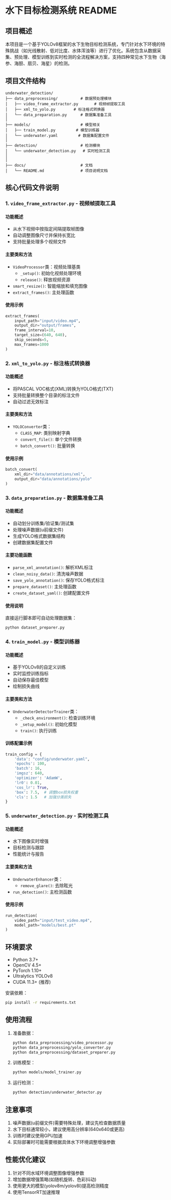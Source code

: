 # 水下目标检测系统 README

## 项目概述

本项目是一个基于YOLOv8框架的水下生物目标检测系统，专门针对水下环境的特殊挑战（如光线散射、低对比度、水体浑浊等）进行了优化。系统包含从数据采集、预处理、模型训练到实时检测的全流程解决方案，支持四种常见水下生物（海参、海胆、扇贝、海星）的检测。

## 项目文件结构

```
underwater_detection/
├── data_preprocessing/          # 数据预处理模块
│   ├── video_frame_extractor.py       # 视频帧提取工具
│   ├── xml_to_yolo.py        # 标注格式转换器
│   └── data_preparation.py      # 数据集准备工具
│
├── models/                      # 模型相关
│   ├── train_model.py         # 模型训练器
│   └── underwater.yaml         # 数据集配置文件
│
├── detection/                   # 检测模块
│   └── underwater_detection.py   # 实时检测工具
│
│
├── docs/                        # 文档
│   └── README.md                # 项目说明文档
```

## 核心代码文件说明

### 1. `video_frame_extractor.py` - 视频帧提取工具

#### 功能概述
- 从水下视频中按指定间隔提取帧图像
- 自动调整图像尺寸并保持长宽比
- 支持批量处理多个视频文件

#### 主要类和方法
- `VideoProcessor`类：视频处理基类
  - `_setup()`: 初始化视频处理环境
  - `release()`: 释放视频资源
- `smart_resize()`: 智能缩放和填充图像
- `extract_frames()`: 主处理函数

#### 使用示例
```python
extract_frames(
    input_path="input/video.mp4",
    output_dir="output/frames",
    frame_interval=10,
    target_size=(640, 640),
    skip_seconds=5,
    max_frames=1000
)
```

### 2. `xml_to_yolo.py` - 标注格式转换器

#### 功能概述
- 将PASCAL VOC格式(XML)转换为YOLO格式(TXT)
- 支持批量转换整个目录的标注文件
- 自动过滤无效标注

#### 主要类和方法
- `YOLOConverter`类：
  - `CLASS_MAP`: 类别映射字典
  - `convert_file()`: 单个文件转换
  - `batch_convert()`: 批量转换

#### 使用示例
```python
batch_convert(
    xml_dir="data/annotations/xml",
    output_dir="data/annotations/yolo"
)
```

### 3. `data_preparation.py` - 数据集准备工具

#### 功能概述
- 自动划分训练集/验证集/测试集
- 处理噪声数据(u前缀文件)
- 生成YOLO格式数据集结构
- 创建数据集配置文件

#### 主要功能函数
- `parse_xml_annotation()`: 解析XML标注
- `clean_noisy_data()`: 清洗噪声数据
- `save_yolo_annotation()`: 保存YOLO格式标注
- `prepare_dataset()`: 主处理函数
- `create_dataset_yaml()`: 创建配置文件

#### 使用说明
直接运行脚本即可自动处理数据集：
```bash
python dataset_preparer.py
```

### 4. `train_model.py` - 模型训练器

#### 功能概述
- 基于YOLOv8的自定义训练
- 实时监控训练指标
- 自动保存最佳模型
- 绘制损失曲线

#### 主要类和方法
- `UnderwaterDetectorTrainer`类：
  - `_check_environment()`: 检查训练环境
  - `_setup_model()`: 初始化模型
  - `train()`: 执行训练

#### 训练配置示例
```python
train_config = {
    'data': "config/underwater.yaml",
    'epochs': 100,
    'batch': 16,
    'imgsz': 640,
    'optimizer': 'AdamW',
    'lr0': 0.01,
    'cos_lr': True,
    'box': 7.5,  # 调整box损失权重
    'cls': 1.5   # 加强分类损失
}
```

### 5. `underwater_detection.py` - 实时检测工具

#### 功能概述
- 水下图像实时增强
- 目标检测与跟踪
- 性能统计与报告

#### 主要类和方法
- `UnderwaterEnhancer`类：
  - `remove_glare()`: 去除眩光
- `run_detection()`: 主检测函数

#### 使用示例
```python
run_detection(
    video_path="input/test_video.mp4",
    model_path="models/best.pt"
)
```

## 环境要求

- Python 3.7+
- OpenCV 4.5+
- PyTorch 1.10+
- Ultralytics YOLOv8
- CUDA 11.3+ (推荐)

安装依赖：
```bash
pip install -r requirements.txt
```

## 使用流程

1. 准备数据：
   ```bash
   python data_preprocessing/video_processor.py
   python data_preprocessing/yolo_converter.py
   python data_preprocessing/dataset_preparer.py
   ```

2. 训练模型：
   ```bash
   python models/model_trainer.py
   ```

3. 运行检测：
   ```bash
   python detection/underwater_detector.py
   ```

## 注意事项

1. 噪声数据(u前缀文件)需要特殊处理，建议先检查数据质量
2. 水下目标通常较小，建议使用高分辨率(640x640或更高)
3. 训练时建议使用GPU加速
4. 实际部署时可能需要根据具体水下环境调整增强参数

## 性能优化建议

1. 针对不同水域环境调整图像增强参数
2. 增加数据增强策略(如随机旋转、色彩抖动)
3. 使用更大的模型(yolov8m/yolov8l)提高检测精度
4. 使用TensorRT加速推理